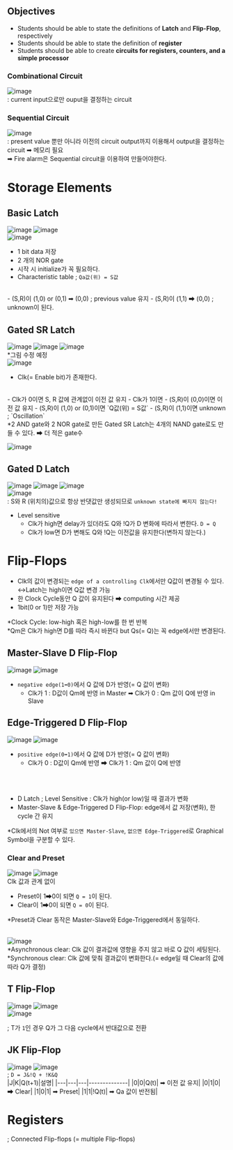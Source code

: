 ## Objectives
- Students should be able to state the definitions of **Latch** and **Flip-Flop**, respectively
- Students should be able to state the definition of **register**
- Students should be able to create **circuits for registers, counters, and a simple processor**

### Combinational Circuit
![image](https://user-images.githubusercontent.com/56028436/120361282-a1856b00-c344-11eb-804c-4c4af1a509ac.png)<br/>
: current input으로만 ouput을 결정하는 circuit

### Sequential Circuit
![image](https://user-images.githubusercontent.com/56028436/120361338-b06c1d80-c344-11eb-898b-b9bc530b8647.png)</br>
: present value 뿐만 아니라 이전의 circuit output까지 이용해서 output을 결정하는 circuit ➡ 메모리 필요
<br/> ➡ Fire alarm은 Sequential circuit을 이용하여 만들어야한다.
# Storage Elements
## Basic Latch
![image](https://user-images.githubusercontent.com/56028436/120361544-e6a99d00-c344-11eb-9ad1-4e12bd07b686.png)
  ![image](https://user-images.githubusercontent.com/56028436/120361598-f923d680-c344-11eb-8741-3f94762ccd16.png)
<br/>
![image](https://user-images.githubusercontent.com/56028436/120361684-1789d200-c345-11eb-8a68-dcf09881e454.png)
<br/>
- 1 bit data 저장
- 2 개의 NOR gate
- 시작 시 initialize가 꼭 필요하다.
- Characteristic table ; `Qa값(위) = S값`

<br/>
- (S,R)이 (1,0) or (0,1) ➡ (0,0) ; previous value 유지
- (S,R)이 (1,1) ➡ (0,0) ; unknown이 된다.

## Gated SR Latch
![image](https://user-images.githubusercontent.com/56028436/120362178-be6e6e00-c345-11eb-9de4-ccfa589ad66c.png)
![image](https://user-images.githubusercontent.com/56028436/120362628-39d01f80-c346-11eb-906b-4254f23307d8.png)
![image](https://user-images.githubusercontent.com/56028436/120362196-c4644f00-c345-11eb-88c9-e6d497873222.png)
<br/>
*그림 수정 예정<br/>
![image](https://user-images.githubusercontent.com/56028436/120362668-4785a500-c346-11eb-88c2-398b7555274c.png)
<br/>
- Clk(= Enable bit)가 존재한다.

<br/>
- Clk가 0이면 S, R 값에 관계없이 이전 값 유지
- Clk가 1이면
  - (S,R)이 (0,0)이면 이전 값 유지
  - (S,R)이 (1,0) or (0,1)이면 `Q값(위) = S값`
  - (S,R)이 (1,1)이면 unknown ; `Oscillation`

<br/>
*2 AND gate와 2 NOR gate로 만든 Gated SR Latch는 4개의 NAND gate로도 만들 수 있다. ➡ 더 적은 gate수 
<br/>

![image](https://user-images.githubusercontent.com/56028436/120362846-7ef45180-c346-11eb-891e-85f723708574.png)

## Gated D Latch
![image](https://user-images.githubusercontent.com/56028436/120363128-c084fc80-c346-11eb-8360-55465d0713a9.png)
![image](https://user-images.githubusercontent.com/56028436/120363000-a2b79780-c346-11eb-818e-17b67acb4764.png)
![image](https://user-images.githubusercontent.com/56028436/120363023-a77c4b80-c346-11eb-94ac-98a1acc2e6c5.png)
<br/>
![image](https://user-images.githubusercontent.com/56028436/120363395-122d8700-c347-11eb-9efe-354fb4747bc4.png)
<br/>
: S와 R (위치의)값으로 항상 반댓값만 생성되므로 `unknown state에 빠지지 않는다!` <br/>
- Level sensitive
  - Clk가 high면 delay가 있더라도 Q와 !Q가 D 변화에 따라서 변한다. `D = Q`
  - Clk가 low면 D가 변해도 Q와 !Q는 이전값을 유지한다(변하지 않는다.)

# Flip-Flops
- Clk의 값이 변경되는 `edge of a controlling Clk`에서만 Q값이 변경될 수 있다.<br/>
  ↔Latch는 high이면 Q값 변경 가능
- 한 Clock Cycle동안 Q 값이 유지된다 ➡ computing 시간 제공
- 1bit(0 or 1)만 저장 가능

*Clock Cycle: low-high 혹은 high-low를 한 번 반복<br/>
*Qm은 Clk가 high면 D를 따라 즉시 바뀐다 but Qs(= Q)는 꼭 edge에서만 변경된다.

## Master-Slave D Flip-Flop
![image](https://user-images.githubusercontent.com/56028436/120480477-09da5800-c3ea-11eb-8717-0adbbf1e4626.png)
![image](https://user-images.githubusercontent.com/56028436/120480720-53c33e00-c3ea-11eb-9cf1-bf875e071584.png) <br/>

- `negative edge(1➡0)`에서 Q 값에 D가 반영(= Q 값이 변화) <br/>
  - Clk가 1 : D값이 Qm에 반영 in Master ➡ Clk가 0 : Qm 값이 Q에 반영 in Slave

## Edge-Triggered D Flip-Flop
![image](https://user-images.githubusercontent.com/56028436/120481322-f4196280-c3ea-11eb-9a65-b48500361c0c.png)
![image](https://user-images.githubusercontent.com/56028436/120481363-01365180-c3eb-11eb-86f2-95e2ce2116e9.png) <br/>

- `positive edge(0➡1)`에서 Q 값에 D가 반영(= Q 값이 변화) <br/>
  - Clk가 0 : D값이 Qm에 반영 ➡ Clk가 1 : Qm 값이 Q에 반영

<br/><br/>
- D Latch ; Level Sensitive : Clk가 high(or low)일 때 결과가 변화
- Master-Slave & Edge-Triggered D Flip-Flop: edge에서 값 저장(변화), 한 cycle 간 유지

*Clk에서의 Not 여부로 `있으면 Master-Slave`, `없으면 Edge-Triggered`로 Graphical Symbol을 구분할 수 있다.

### Clear and Preset
![image](https://user-images.githubusercontent.com/56028436/120483600-3a6fc100-c3ed-11eb-89ca-169d3004fe53.png)
![image](https://user-images.githubusercontent.com/56028436/120483643-452a5600-c3ed-11eb-90a5-53ff00b1f914.png)
<br/>
Clk 값과 관계 없이
- Preset이 1➡0이 되면 `Q = 1`이 된다.
- Clear이 1➡0이 되면 `Q = 0`이 된다.

*Preset과 Clear 동작은 Master-Slave와 Edge-Triggered에서 동일하다.
<br/><br/>

![image](https://user-images.githubusercontent.com/56028436/120483726-596e5300-c3ed-11eb-82a7-5f145ee8096e.png)
<br/>
*Asynchronous clear: Clk 값이 결과값에 영향을 주지 않고 바로 Q 값이 세팅된다.
*Synchronous clear: Clk 값에 맞춰 결과값이 변화한다.(= edge일 때 Clear의 값에 따라 Q가 결정)

## T Flip-Flop
![image](https://user-images.githubusercontent.com/56028436/120484389-fb8e3b00-c3ed-11eb-9a30-a14faafe7db9.png)
![image](https://user-images.githubusercontent.com/56028436/120484410-01841c00-c3ee-11eb-978a-fb33bad45737.png)
<br/>
![image](https://user-images.githubusercontent.com/56028436/120484542-27112580-c3ee-11eb-909b-45034f18acd1.png)
<br/>

; T가 `1`인 경우 Q가 그 다음 cycle에서 반대값으로 전환

## JK Flip-Flop
![image](https://user-images.githubusercontent.com/56028436/120484979-925af780-c3ee-11eb-950b-5aaa6dc31cc5.png)
![image](https://user-images.githubusercontent.com/56028436/120485001-98e96f00-c3ee-11eb-977a-849c897f18a5.png)
<br/>
; `D = J&!Q + !K&Q` <br/>
|J|K|Q(t+1)|설명|
|---|---|---|--------------|
|0|0|Q(t)| ➡ 이전 값 유지|
|0|1|0| ➡ Clear|
|1|0|1| ➡ Preset|
|1|1|!Q(t)| ➡ Qa 값이 반전됨|

# Registers
; Connected Flip-flops (= multiple Flip-flops)
